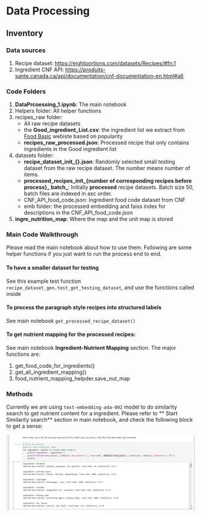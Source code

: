 # Data Processing
## Inventory
### Data sources
1. Recipe dataset: https://eightportions.com/datasets/Recipes/#fn:1
2. Ingredient CNF API: https://produits-sante.canada.ca/api/documentation/cnf-documentation-en.html#a6

### Code Folders
1. **DataPrcoessing_1.ipynb**: The main notebook
2. Helpers folder: All helper functions
3. recipes_raw folder: 
    - All raw recipe datasets
    - the **Good_ingredient_List.csv**: the ingredient list we extract from [Food Basic](https://www.foodbasics.ca/aisles/fruits-vegetables?sortOrder=popularity) webiste based on popularity 
    - **recipes_raw_processed.json**: Processed recipe that only contains ingredients in the Good ingredient list
4. datasets folder: 
    - **recipe_dataset_init_{}.json**: Randomly selected small testing dataset from the raw recipe dataset. The number means number of items. 
    - **processed_recipes_init_{number of corresponding recipes before process}_ batch_**: Initially **processed** recipe datasets. Batch size 50, batch files are indexed in asc order. 
    - CNF_API_food_code.json: Ingredient food code dataset from CNF
    - emb folder: the processed embedding and faiss index for descriptions in the CNF_API_food_code.json
5. **ingre_nutrition_map**: Where the map and the unit map is stored

### Main Code Walkthrough

Please read the main notebook about how to use them. Following are some helper functions if you just want to run the process end to end.

#### To have a smaller dataset for testing
See this example test function `recipe_dataset_gen.test_get_testing_dataset`, and use the functions called inside 

#### To process the paragraph style recipes into structured labels
See main notebook `get_processed_recipe_dataset()`

#### To get nutrient mapping for the processed recipes:

See main notebook **Ingredient-Nutrient Mapping** section. The major functions are:
1. get_food_code_for_ingredients()
2. get_all_ingredient_mapping()
3. food_nutrient_mapping_helpder.save_nut_map

### Methods

Currently we are using `text-embedding-ada-002` model to do similarity search to get nutrient content for a ingredient. 
Please refer to ** Start Similarity search** section in main notebook, and check the following block to get a sense: 

![alt text](image.png)



